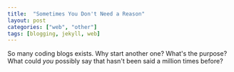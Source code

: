 ```yaml
---
title:  "Sometimes You Don't Need a Reason"
layout: post
categories: ["web", "other"]
tags: [blogging, jekyll, web]
---
```

So many coding blogs exists. Why start another one? What's the purpose? What could *you* possibly say that hasn't been said a million times before?
